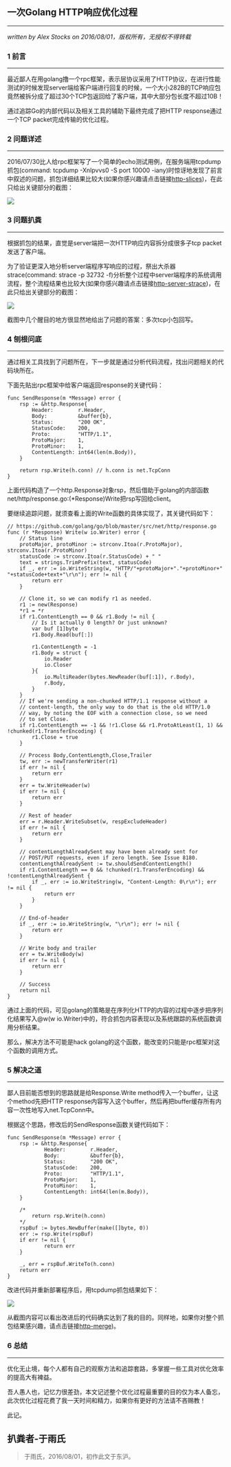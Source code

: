 ## 一次Golang HTTP响应优化过程 ##
---
*written by Alex Stocks on 2016/08/01，版权所有，无授权不得转载*

### 1 前言 ###
---

最近鄙人在用golang撸一个rpc框架，表示层协议采用了HTTP协议，在进行性能测试的时候发现server端给客户端进行回复的时候，一个大小282B的TCP响应包竟然被拆分成了超过30个TCP包返回给了客户端，其中大部分包长度不超过10B！   

通过追踪Go的内部代码以及相关工具的辅助下最终完成了把HTTP response通过一个TCP packet完成传输的优化过程。

### 2 问题详述 ###
---

2016/07/30比人给rpc框架写了一个简单的echo测试用例，在服务端用tcpdump抓包(command: tcpdump -Xnlpvvs0 -S port 10000 -iany)时惊讶地发现了前言中叙述的问题，抓包详细结果比较大(如果你感兴趣请点击链接[http-slices](../doc/http-slices.pdf))，在此只给出关键部分的截图：

![](../pic/http-slices.png)

### 3 问题扒粪  ###
---

根据抓包的结果，直觉是server端把一次HTTP响应内容拆分成很多子tcp packet发送了客户端。

为了验证更深入地分析server端程序写响应的过程，祭出大杀器strace(command: strace -p 32732 -f)分析整个过程中server端程序的系统调用流程，整个流程结果也比较大(如果你感兴趣请点击链接[http-server-strace](../doc/http-server-strace.pdf))，在此只给出关键部分的截图：

![](../pic/http-server-strace.png)

截图中几个醒目的地方很显然地给出了问题的答案：多次tcp小包回写。

### 4 刨根问底  ###
---

通过相关工具找到了问题所在，下一步就是通过分析代码流程，找出问题相关的代码块所在。

下面先贴出rpc框架中给客户端返回response的关键代码：


	func SendResponse(m *Message) error {
		rsp := &http.Response{
			Header:        r.Header,
			Body:          &buffer{b},
			Status:        "200 OK",
			StatusCode:    200,
			Proto:         "HTTP/1.1",
			ProtoMajor:    1,
			ProtoMinor:    1,
			ContentLength: int64(len(m.Body)),
		}
	
		return rsp.Write(h.conn) // h.conn is net.TcpConn
	}

上面代码构造了一个http.Response对象rsp，然后借助于golang的内部函数net/http/response.go:(*Response)Write把rsp写回给client。

要继续追踪问题，就须查看上面的Write函数的具体实现了，其关键代码如下：

	// https://github.com/golang/go/blob/master/src/net/http/response.go
	func (r *Response) Write(w io.Writer) error {
		// Status line
		protoMajor, protoMinor := strconv.Itoa(r.ProtoMajor), strconv.Itoa(r.ProtoMinor)
		statusCode := strconv.Itoa(r.StatusCode) + " "
		text = strings.TrimPrefix(text, statusCode)
		if _, err := io.WriteString(w, "HTTP/"+protoMajor+"."+protoMinor+" "+statusCode+text+"\r\n"); err != nil {
			return err
		}
	
		// Clone it, so we can modify r1 as needed.
		r1 := new(Response)
		*r1 = *r
		if r1.ContentLength == 0 && r1.Body != nil {
			// Is it actually 0 length? Or just unknown?
			var buf [1]byte
			r1.Body.Read(buf[:])
		
	        r1.ContentLength = -1
	        r1.Body = struct {
	            io.Reader
	            io.Closer
	        }{
	            io.MultiReader(bytes.NewReader(buf[:1]), r.Body),
	            r.Body,
	        }
		}
		// If we're sending a non-chunked HTTP/1.1 response without a
		// content-length, the only way to do that is the old HTTP/1.0
		// way, by noting the EOF with a connection close, so we need
		// to set Close.
		if r1.ContentLength == -1 && !r1.Close && r1.ProtoAtLeast(1, 1) && !chunked(r1.TransferEncoding) {
			r1.Close = true
		}
	
		// Process Body,ContentLength,Close,Trailer
		tw, err := newTransferWriter(r1)
		if err != nil {
			return err
		}
		err = tw.WriteHeader(w)
		if err != nil {
			return err
		}
	
		// Rest of header
		err = r.Header.WriteSubset(w, respExcludeHeader)
		if err != nil {
			return err
		}
	
		// contentLengthAlreadySent may have been already sent for
		// POST/PUT requests, even if zero length. See Issue 8180.
		contentLengthAlreadySent := tw.shouldSendContentLength()
		if r1.ContentLength == 0 && !chunked(r1.TransferEncoding) && !contentLengthAlreadySent {
			if _, err := io.WriteString(w, "Content-Length: 0\r\n"); err != nil {
				return err
			}
		}
	
		// End-of-header
		if _, err := io.WriteString(w, "\r\n"); err != nil {
			return err
		}
	
		// Write body and trailer
		err = tw.WriteBody(w)
		if err != nil {
			return err
		}
	
		// Success
		return nil
	}

通过上面的代码，可见golang的策略是在序列化HTTP的内容的过程中逐步把序列化结果写入@w(w io.Writer)中的，符合抓包内容表现以及系统跟踪的系统函数调用分析结果。

那么，解决方法不可能是hack golang的这个函数，能改变的只能是rpc框架对这个函数的调用方式。

### 5 解决之道  ###
---

鄙人目前能否想到的思路就是给Response.Write method传入一个buffer，让这个method先把HTTP response内容写入这个buffer，然后再把buffer缓存所有内容一次性地写入net.TcpConn中。

根据这个思路，修改后的SendResponse函数关键代码如下：

	func SendResponse(m *Message) error {
	    rsp := &http.Response{
	            Header:        r.Header,
	            Body:          &buffer{b},
	            Status:        "200 OK",
	            StatusCode:    200,
	            Proto:         "HTTP/1.1",
	            ProtoMajor:    1,
	            ProtoMinor:    1,
	            ContentLength: int64(len(m.Body)),
	    }
	
		/*
	    	return rsp.Write(h.conn)
		*/
	    rspBuf := bytes.NewBuffer(make([]byte, 0))
	    err := rsp.Write(rspBuf)
	    if err != nil {
	            return err
	    }
	
	    _, err = rspBuf.WriteTo(h.conn)
	    return err
	}

改进代码并重新部署程序后，用tcpdump抓包结果如下：

![](../pic/http-merge.png)

从截图内容可以看出改进后的代码确实达到了我的目的。同样地，如果你对整个抓包结果感兴趣，请点击链接[http-merge](../doc/http-merge.pdf))。

### 6 总结 ###
---

优化无止境，每个人都有自己的观察方法和追踪套路，多掌握一些工具对优化效率的提高大有裨益。

吾人愚人也，记忆力很差劲，本文记述整个优化过程最重要的目的仅为本人备忘，此次优化过程花费了我一天时间和精力，如果你有更好的方法请不吝赐教！

此记。

## 扒粪者-于雨氏 ##
> 于雨氏，2016/08/01，初作此文于东沪。